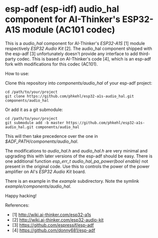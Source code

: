 # esp-adf (esp-idf) audio_hal component for AI-Thinker's ESP32-A1S module (AC101 codec)

This is a *audio_hal* component for AI-Thinker's *ESP32-A1S* [1] module
respectively *ESP32 Audio Kit* [2]. The audio_hal component shipped with the
esp-adf [3] unfortunately doesn't provide any interface to add third-party
codec. This is based on AI-Thinker's code [4], which is an esp-adf fork with
modifications for this codec (AC101).

How to use:

Clone this repository into *components/audio_hal* of your esp-adf project:

```
cd /path/to/your/project
git clone https://github.com/phkehl/esp32-a1s-audio_hal.git components/audio_hal
```

Or add it as a git submodule:

```
cd /path/to/your/project
git submodule add -b master https://github.com/phkehl/esp32-a1s-audio_hal.git components/audio_hal
```

This will then take precedence over the one in *$ADF_PATH/components/audio_hal*.

The modifications to *audio_hal.h* and *audio_hal.h* are very minimal and
upgrading this with later versions of the esp-adf should be easy. There is one
additional function *esp_err_t audio_hal_pa_power(bool enable)* not present in
the original code. Use this to controls the power of the power amplifier on AI's
*ESP32 Audio Kit* board.

There is an example in the *example* subdirectory. Note the symlink
*example/components/audio_hal*.

Happy hacking!

References:
- [1] http://wiki.ai-thinker.com/esp32-a1s
- [2] http://wiki.ai-thinker.com/esp32-audio-kit
- [3] https://github.com/espressif/esp-adf
- [4] https://github.com/donny681/esp-adf
